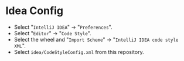 # Idea Config

* Select "`IntelliJ IDEA`" -> "`Preferences`".
* Select "`Editor`" -> "`Code Style`".
* Select the wheel and "`Import Scheme`" -> "`IntelliJ IDEA code style XML`".
* Select `idea/CodeStyleConfig.xml` from this repository.
